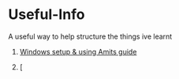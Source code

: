 # Useful-Info
A useful way to help structure the things ive learnt

1. [Windows setup & using Amits guide](#/windows/Chatgpt-rewrite.md)

2. [















